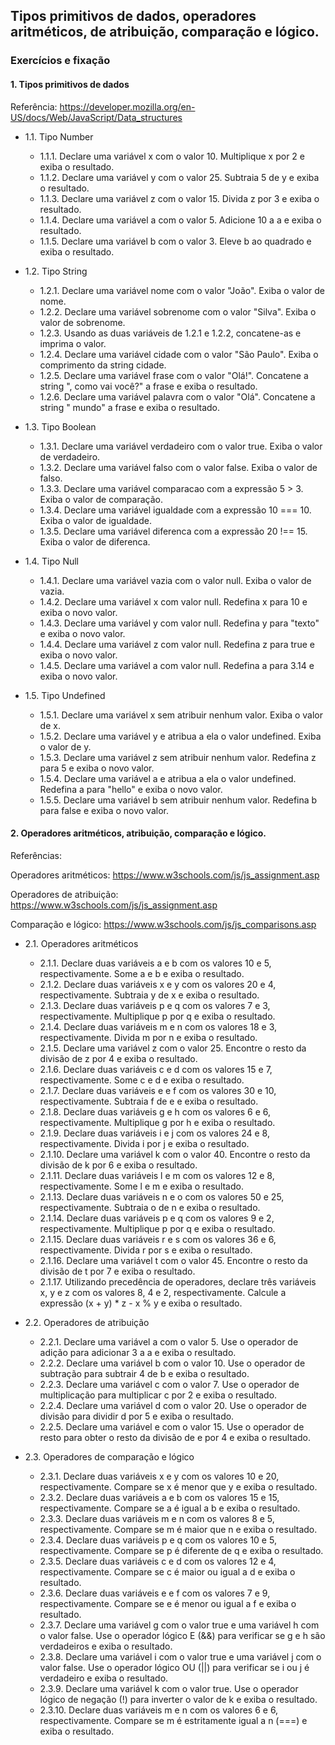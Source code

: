 ## Tipos primitivos de dados, operadores aritméticos, de atribuição, comparação e lógico.
### Exercícios e fixação
#### 1. Tipos primitivos de dados
Referência: https://developer.mozilla.org/en-US/docs/Web/JavaScript/Data_structures

* 1.1\. Tipo Number
    * 1.1.1\. Declare uma variável x com o valor 10. Multiplique x por 2 e exiba o resultado.
    * 1.1.2\. Declare uma variável y com o valor 25. Subtraia 5 de y e exiba o resultado.
    * 1.1.3\. Declare uma variável z com o valor 15. Divida z por 3 e exiba o resultado.
    * 1.1.4\. Declare uma variável a com o valor 5. Adicione 10 a a e exiba o resultado.
    * 1.1.5\. Declare uma variável b com o valor 3. Eleve b ao quadrado e exiba o resultado.

* 1.2. Tipo String
    * 1.2.1\. Declare uma variável nome com o valor "João". Exiba o valor de nome.
    * 1.2.2\. Declare uma variável sobrenome com o valor "Silva". Exiba o valor de sobrenome.
    * 1.2.3\. Usando as duas variáveis de 1.2.1 e 1.2.2, concatene-as e imprima o valor.
    * 1.2.4\. Declare uma variável cidade com o valor "São Paulo". Exiba o comprimento da string cidade.
    * 1.2.5\. Declare uma variável frase com o valor "Olá!". Concatene a string ", como vai você?" a frase e exiba o resultado.
    * 1.2.6\. Declare uma variável palavra com o valor "Olá". Concatene a string " mundo" a frase e exiba o resultado.

* 1.3\. Tipo Boolean
    * 1.3.1\. Declare uma variável verdadeiro com o valor true. Exiba o valor de verdadeiro.
    * 1.3.2\. Declare uma variável falso com o valor false. Exiba o valor de falso.
    * 1.3.3\. Declare uma variável comparacao com a expressão 5 > 3. Exiba o valor de comparação.
    * 1.3.4\. Declare uma variável igualdade com a expressão 10 === 10. Exiba o valor de igualdade.
    * 1.3.5\. Declare uma variável diferenca com a expressão 20 !== 15. Exiba o valor de diferenca.

* 1.4\. Tipo Null 
    * 1.4.1\. Declare uma variável vazia com o valor null. Exiba o valor de vazia.
    * 1.4.2\. Declare uma variável x com valor null. Redefina x para 10 e exiba o novo valor.
    * 1.4.3\. Declare uma variável y com valor null. Redefina y para "texto" e exiba o novo valor.
    * 1.4.4\. Declare uma variável z com valor null. Redefina z para true e exiba o novo valor.
    * 1.4.5\. Declare uma variável a com valor null. Redefina a para 3.14 e exiba o novo valor.

* 1.5\. Tipo Undefined
    * 1.5.1\. Declare uma variável x sem atribuir nenhum valor. Exiba o valor de x.
    * 1.5.2\. Declare uma variável y e atribua a ela o valor undefined. Exiba o valor de y.
    * 1.5.3\. Declare uma variável z sem atribuir nenhum valor. Redefina z para 5 e exiba o novo valor.
    * 1.5.4\. Declare uma variável a e atribua a ela o valor undefined. Redefina a para "hello" e exiba o novo valor.
    * 1.5.5\. Declare uma variável b sem atribuir nenhum valor. Redefina b para false e exiba o novo valor.

#### 2. Operadores aritméticos, atribuição, comparação e lógico.
Referências: 

Operadores aritméticos: https://www.w3schools.com/js/js_assignment.asp

Operadores de atribuição: https://www.w3schools.com/js/js_assignment.asp

Comparação e lógico: https://www.w3schools.com/js/js_comparisons.asp

* 2.1\. Operadores aritméticos
    * 2.1.1\. Declare duas variáveis a e b com os valores 10 e 5, respectivamente. Some a e b e exiba o resultado.
    * 2.1.2\. Declare duas variáveis x e y com os valores 20 e 4, respectivamente. Subtraia y de x e exiba o resultado.
    * 2.1.3\. Declare duas variáveis p e q com os valores 7 e 3, respectivamente. Multiplique p por q e exiba o resultado.
    * 2.1.4\. Declare duas variáveis m e n com os valores 18 e 3, respectivamente. Divida m por n e exiba o resultado.
    * 2.1.5\. Declare uma variável z com o valor 25. Encontre o resto da divisão de z por 4 e exiba o resultado.
    * 2.1.6\. Declare duas variáveis c e d com os valores 15 e 7, respectivamente. Some c e d e exiba o resultado.
    * 2.1.7\. Declare duas variáveis e e f com os valores 30 e 10, respectivamente. Subtraia f de e e exiba o resultado.
    * 2.1.8\. Declare duas variáveis g e h com os valores 6 e 6, respectivamente. Multiplique g por h e exiba o resultado.
    * 2.1.9\. Declare duas variáveis i e j com os valores 24 e 8, respectivamente. Divida i por j e exiba o resultado.
    * 2.1.10\. Declare uma variável k com o valor 40. Encontre o resto da divisão de k por 6 e exiba o resultado.
    * 2.1.11\. Declare duas variáveis l e m com os valores 12 e 8, respectivamente. Some l e m e exiba o resultado.
    * 2.1.13\. Declare duas variáveis n e o com os valores 50 e 25, respectivamente. Subtraia o de n e exiba o resultado.
    * 2.1.14\. Declare duas variáveis p e q com os valores 9 e 2, respectivamente. Multiplique p por q e exiba o resultado.
    * 2.1.15\. Declare duas variáveis r e s com os valores 36 e 6, respectivamente. Divida r por s e exiba o resultado.
    * 2.1.16\. Declare uma variável t com o valor 45. Encontre o resto da divisão de t por 7 e exiba o resultado.
    * 2.1.17\. Utilizando precedência de operadores, declare três variáveis x, y e z com os valores 8, 4 e 2, respectivamente. Calcule a expressão (x + y) * z - x % y e exiba o resultado.

* 2.2\. Operadores de atribuição
    * 2.2.1\. Declare uma variável a com o valor 5. Use o operador de adição para adicionar 3 a a e exiba o resultado.
    * 2.2.2\. Declare uma variável b com o valor 10. Use o operador de subtração para subtrair 4 de b e exiba o resultado.
    * 2.2.3\. Declare uma variável c com o valor 7. Use o operador de multiplicação para multiplicar c por 2 e exiba o resultado.
    * 2.2.4\. Declare uma variável d com o valor 20. Use o operador de divisão para dividir d por 5 e exiba o resultado.
    * 2.2.5\. Declare uma variável e com o valor 15. Use o operador de resto para obter o resto da divisão de e por 4 e exiba o resultado.

* 2.3\. Operadores de comparação e lógico
    * 2.3.1\. Declare duas variáveis x e y com os valores 10 e 20, respectivamente. Compare se x é menor que y e exiba o resultado.
    * 2.3.2\. Declare duas variáveis a e b com os valores 15 e 15, respectivamente. Compare se a é igual a b e exiba o resultado.
    * 2.3.3\. Declare duas variáveis m e n com os valores 8 e 5, respectivamente. Compare se m é maior que n e exiba o resultado.
    * 2.3.4\. Declare duas variáveis p e q com os valores 10 e 5, respectivamente. Compare se p é diferente de q e exiba o resultado.
    * 2.3.5\. Declare duas variáveis c e d com os valores 12 e 4, respectivamente. Compare se c é maior ou igual a d e exiba o resultado.
    * 2.3.6\. Declare duas variáveis e e f com os valores 7 e 9, respectivamente. Compare se e é menor ou igual a f e exiba o resultado.
    * 2.3.7\. Declare uma variável g com o valor true e uma variável h com o valor false. Use o operador lógico E (&&) para verificar se g e h são verdadeiros e exiba o resultado.
    * 2.3.8\. Declare uma variável i com o valor true e uma variável j com o valor false. Use o operador lógico OU (||) para verificar se i ou j é verdadeiro e exiba o resultado.
    * 2.3.9\. Declare uma variável k com o valor true. Use o operador lógico de negação (!) para inverter o valor de k e exiba o resultado.
    * 2.3.10\. Declare duas variáveis m e n com os valores 6 e 6, respectivamente. Compare se m é estritamente igual a n (===) e exiba o resultado.

